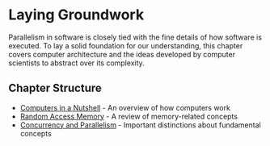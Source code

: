 # Laying Groundwork

Parallelism in software is closely tied with the fine details of how software is executed. To lay a solid foundation for our understanding, this chapter covers computer architecture and the ideas developed by computer scientists to abstract over its complexity.

## Chapter Structure

- [Computers in a Nutshell](./computers.md) - An overview of how computers work
- [Random Access Memory](./memory.md) - A review of memory-related concepts
- [Concurrency and Parallelism](./concurrency.md) - Important distinctions about fundamental concepts

<!--
- [Organizing Execution](./threads.md) - A chapter with too many arrows
- [Models of Parallelism](./models) - Ways of thinking about parallelism
- [Laws of Computer Power](./laws.md) - How parallelism affects programs
-->
